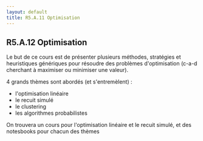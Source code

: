 ```yaml
---
layout: default
title: R5.A.11 Optimisation
---
```


## R5.A.12 Optimisation

Le but de ce cours est de présenter plusieurs méthodes, stratégies et heuristiques génériques pour résoudre des problèmes d'optimisation (c-a-d cherchant à maximiser ou minimiser une valeur).

4 grands thèmes sont abordés (et s'entremèlent) :

 - l'optimisation linéaire
 - le recuit simulé
 - le clustering
 - les algorithmes probabilistes

On trouvera un cours pour l'optimisation linéaire et le recuit simulé, et des notesbooks pour chacun des thèmes
